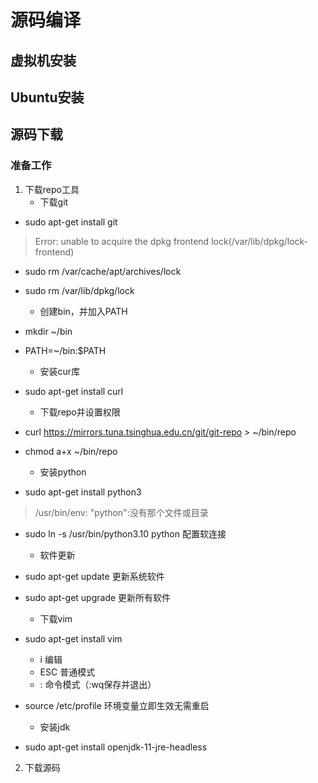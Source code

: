 # 源码编译

## 虚拟机安装

## Ubuntu安装

## 源码下载
### 准备工作
1. 下载repo工具
   * 下载git
- sudo apt-get install git
> Error: unable to acquire the dpkg frontend lock(/var/lib/dpkg/lock-frontend)
- sudo rm /var/cache/apt/archives/lock
- sudo rm /var/lib/dpkg/lock
  
   * 创建bin，并加入PATH
- mkdir ~/bin
- PATH=~/bin:$PATH

   * 安装cur库
- sudo apt-get install curl 

   * 下载repo并设置权限
- curl https://mirrors.tuna.tsinghua.edu.cn/git/git-repo > ~/bin/repo
- chmod a+x ~/bin/repo

   * 安装python
- sudo apt-get install python3
> /usr/bin/env: "python":没有那个文件或目录
* sudo ln -s /usr/bin/python3.10 python 配置软连接


   * 软件更新
- sudo apt-get update 更新系统软件
- sudo apt-get upgrade 更新所有软件

   * 下载vim
- sudo apt-get install vim
  * i 编辑
  * ESC 普通模式
  * : 命令模式（:wq保存并退出）
- source /etc/profile 环境变量立即生效无需重启

   * 安装jdk
- sudo apt-get install openjdk-11-jre-headless

2. 下载源码













